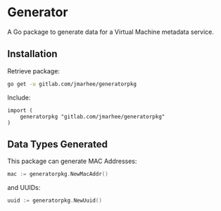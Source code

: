 # Generator

A Go package to generate data for a Virtual Machine metadata service. 

## Installation

Retrieve package:

```bash
go get -u gitlab.com/jmarhee/generatorpkg
```

Include:

```
import (
	generatorpkg "gitlab.com/jmarhee/generatorpkg"
)
```

## Data Types Generated

This package can generate MAC Addresses:

```go
mac := generatorpkg.NewMacAddr()
```

and UUIDs:

```go
uuid := generatorpkg.NewUuid()
```

